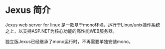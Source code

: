# Jexus 简介

Jexus web server for linux 是一款基于mono环境，运行于Linux/unix操作系统之上，以支持ASP.NET为核心功能的高性能WEB服务器。

独立版Jexus已经继承了mono运行时，不再需要单独安装mono。

